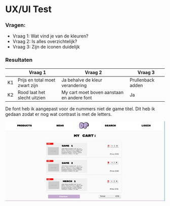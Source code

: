 # UX/UI Test
### Vragen:
- Vraag 1: Wat vind je van de kleuren?
- Vraag 2: Is alles overzichtelijk?
- Vraag 3: Zijn de iconen duidelijk

### Resultaten
||Vraag 1|Vraag 2|Vraag 3|
|---|---|---|---|
|K1|Prijs en total moet zwart zijn|Ja behalve de kleur verandering|Prullenback adden|
|K2|Rood laat het slecht uitzien|My cart moet boven aanstaan en andere font|Ja|


De font heb ik aangepast voor de nummers niet de game titel. Dit heb ik gedaan zodat er nog wat contrast is met de letters.

![alt text](../../img/mycarttesting.png)